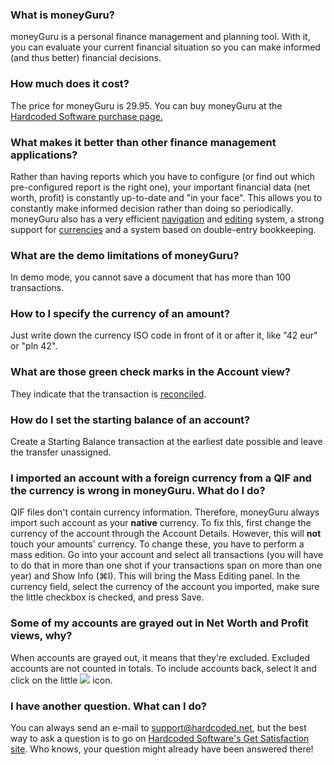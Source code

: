 ### What is moneyGuru?

moneyGuru is a personal finance management and planning tool. With it, you can evaluate your current financial situation so you can make informed (and thus better) financial decisions.

### How much does it cost?

The price for moneyGuru is 29.95. You can buy moneyGuru at the [Hardcoded Software purchase page.](http://www.hardcoded.net/purchase.htm)

### What makes it better than other finance management applications?

Rather than having reports which you have to configure (or find out which pre-configured report is the right one), your important financial data (net worth, profit) is constantly up-to-date and "in your face". This allows you to constantly make informed decision rather than doing so periodically. moneyGuru also has a very efficient [navigation](basics.htm) and [editing](edition.htm) system, a strong support for [currencies](currencies.htm) and a system based on double-entry bookkeeping.

### What are the demo limitations of moneyGuru?

In demo mode, you cannot save a document that has more than 100 transactions.

### How to I specify the currency of an amount?

Just write down the currency ISO code in front of it or after it, like "42 eur" or "pln 42".

### What are those green check marks in the Account view?

They indicate that the transaction is [reconciled](reconciliation.htm).

### How do I set the starting balance of an account?

Create a Starting Balance transaction at the earliest date possible and leave the transfer unassigned.

### I imported an account with a foreign currency from a QIF and the currency is wrong in moneyGuru. What do I do?

QIF files don't contain currency information. Therefore, moneyGuru always import such account as your **native** currency. To fix this, first change the currency of the account through the Account Details. However, this will **not** touch your amounts' currency. To change these, you have to perform a mass edition. Go into your account and select all transactions (you will have to do that in more than one shot if your transactions span on more than one year) and Show Info (&#8984;I). This will bring the Mass Editing panel. In the currency field, select the currency of the account you imported, make sure the little checkbox is checked, and press Save.

### Some of my accounts are grayed out in Net Worth and Profit views, why?

When accounts are grayed out, it means that they're excluded. Excluded accounts are not counted in totals. To include accounts back, select it and click on the little ![](images/basics_account_in.png) icon.

### I have another question. What can I do?

You can always send an e-mail to support@hardcoded.net, but the best way to ask a question is to go on [Hardcoded Software's Get Satisfaction site](http://getsatisfaction.com/hardcodedsoftware). Who knows, your question might already have been answered there!